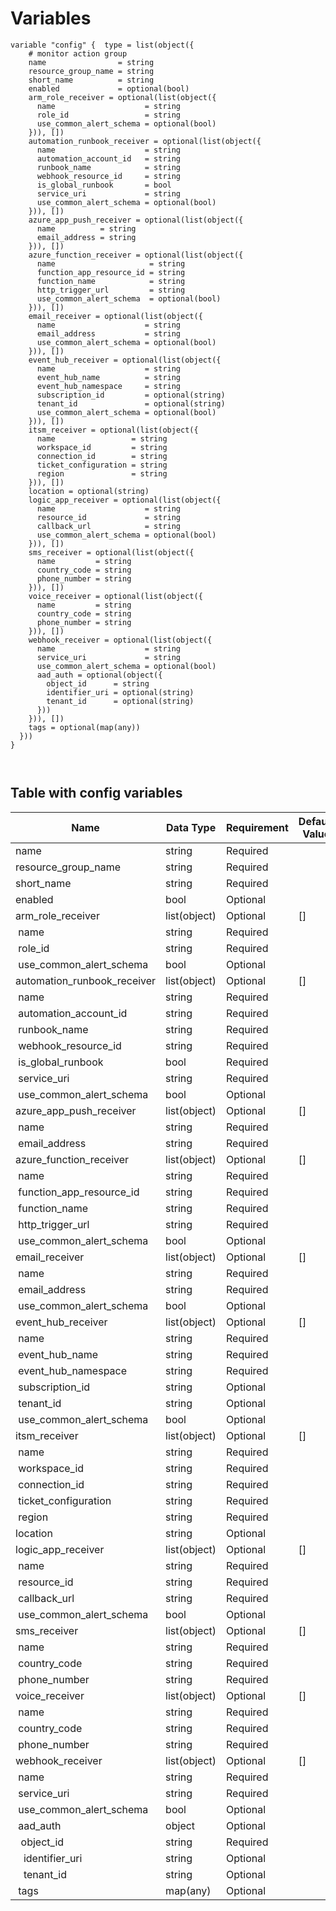 # Variables

```
variable "config" {  type = list(object({
    # monitor action group
    name                = string
    resource_group_name = string
    short_name          = string
    enabled             = optional(bool)
    arm_role_receiver = optional(list(object({
      name                    = string
      role_id                 = string
      use_common_alert_schema = optional(bool)
    })), [])
    automation_runbook_receiver = optional(list(object({
      name                    = string
      automation_account_id   = string
      runbook_name            = string
      webhook_resource_id     = string
      is_global_runbook       = bool
      service_uri             = string
      use_common_alert_schema = optional(bool)
    })), [])
    azure_app_push_receiver = optional(list(object({
      name          = string
      email_address = string
    })), [])
    azure_function_receiver = optional(list(object({
      name                     = string
      function_app_resource_id = string
      function_name            = string
      http_trigger_url         = string
      use_common_alert_schema  = optional(bool)
    })), [])
    email_receiver = optional(list(object({
      name                    = string
      email_address           = string
      use_common_alert_schema = optional(bool)
    })), [])
    event_hub_receiver = optional(list(object({
      name                    = string
      event_hub_name          = string
      event_hub_namespace     = string
      subscription_id         = optional(string)
      tenant_id               = optional(string)
      use_common_alert_schema = optional(bool)
    })), [])
    itsm_receiver = optional(list(object({
      name                 = string
      workspace_id         = string
      connection_id        = string
      ticket_configuration = string
      region               = string
    })), [])
    location = optional(string)
    logic_app_receiver = optional(list(object({
      name                    = string
      resource_id             = string
      callback_url            = string
      use_common_alert_schema = optional(bool)
    })), [])
    sms_receiver = optional(list(object({
      name         = string
      country_code = string
      phone_number = string
    })), [])
    voice_receiver = optional(list(object({
      name         = string
      country_code = string
      phone_number = string
    })), [])
    webhook_receiver = optional(list(object({
      name                    = string
      service_uri             = string
      use_common_alert_schema = optional(bool)
      aad_auth = optional(object({
        object_id      = string
        identifier_uri = optional(string)
        tenant_id      = optional(string)
      }))
    })), [])
    tags = optional(map(any))
  }))
}



```


## Table with config variables

| Name | Data Type | Requirement | Default Value | Comment |
| ------- | --------- | ----------- | ------------- | ------- |
|name | string | Required |  |  |
|resource_group_name | string | Required |  |  |
|short_name | string | Required |  |  |
|enabled | bool | Optional |  |  |
|arm_role_receiver | list(object) | Optional | [] |  |
|&nbsp;name | string | Required |  |  |
|&nbsp;role_id | string | Required |  |  |
|&nbsp;use_common_alert_schema | bool | Optional |  |  |
|automation_runbook_receiver | list(object) | Optional | [] |  |
|&nbsp;name | string | Required |  |  |
|&nbsp;automation_account_id | string | Required |  |  |
|&nbsp;runbook_name | string | Required |  |  |
|&nbsp;webhook_resource_id | string | Required |  |  |
|&nbsp;is_global_runbook | bool | Required |  |  |
|&nbsp;service_uri | string | Required |  |  |
|&nbsp;use_common_alert_schema | bool | Optional |  |  |
|azure_app_push_receiver | list(object) | Optional | [] |  |
|&nbsp;name | string | Required |  |  |
|&nbsp;email_address | string | Required |  |  |
|azure_function_receiver | list(object) | Optional | [] |  |
|&nbsp;name | string | Required |  |  |
|&nbsp;function_app_resource_id | string | Required |  |  |
|&nbsp;function_name | string | Required |  |  |
|&nbsp;http_trigger_url | string | Required |  |  |
|&nbsp;use_common_alert_schema | bool | Optional |  |  |
|email_receiver | list(object) | Optional | [] |  |
|&nbsp;name | string | Required |  |  |
|&nbsp;email_address | string | Required |  |  |
|&nbsp;use_common_alert_schema | bool | Optional |  |  |
|event_hub_receiver | list(object) | Optional | [] |  |
|&nbsp;name | string | Required |  |  |
|&nbsp;event_hub_name | string | Required |  |  |
|&nbsp;event_hub_namespace | string | Required |  |  |
|&nbsp;subscription_id | string | Optional |  |  |
|&nbsp;tenant_id | string | Optional |  |  |
|&nbsp;use_common_alert_schema | bool | Optional |  |  |
|itsm_receiver | list(object) | Optional | [] |  |
|&nbsp;name | string | Required |  |  |
|&nbsp;workspace_id | string | Required |  |  |
|&nbsp;connection_id | string | Required |  |  |
|&nbsp;ticket_configuration | string | Required |  |  |
|&nbsp;region | string | Required |  |  |
|location | string | Optional |  |  |
|logic_app_receiver | list(object) | Optional | [] |  |
|&nbsp;name | string | Required |  |  |
|&nbsp;resource_id | string | Required |  |  |
|&nbsp;callback_url | string | Required |  |  |
|&nbsp;use_common_alert_schema | bool | Optional |  |  |
|sms_receiver | list(object) | Optional | [] |  |
|&nbsp;name | string | Required |  |  |
|&nbsp;country_code | string | Required |  |  |
|&nbsp;phone_number | string | Required |  |  |
|voice_receiver | list(object) | Optional | [] |  |
|&nbsp;name | string | Required |  |  |
|&nbsp;country_code | string | Required |  |  |
|&nbsp;phone_number | string | Required |  |  |
|webhook_receiver | list(object) | Optional | [] |  |
|&nbsp;name | string | Required |  |  |
|&nbsp;service_uri | string | Required |  |  |
|&nbsp;use_common_alert_schema | bool | Optional |  |  |
|&nbsp;aad_auth | object | Optional |  |  |
|&nbsp;&nbsp;object_id | string | Required |  |  |
|&nbsp;&nbsp;&nbsp;identifier_uri | string | Optional |  |  |
|&nbsp;&nbsp;&nbsp;tenant_id | string | Optional |  |  |
|&nbsp;tags | map(any) | Optional |  |  |


